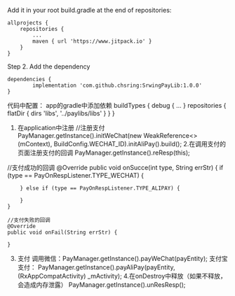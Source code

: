 Add it in your root build.gradle at the end of repositories:

	allprojects {
		repositories {
			...
			maven { url 'https://www.jitpack.io' }
		}
	}
Step 2. Add the dependency

	dependencies {
	        implementation 'com.github.chsring:SrwingPayLib:1.0.0'
	}
  
 代码中配置：
 app的gradle中添加依赖
  buildTypes {
        debug {
        	...
        }
    repositories {
        flatDir {
            dirs 'libs', '../paylibs/libs'
        }
    }
}
1. 在application中注册
//注册支付
PayManager.getInstance().initWeChat(new WeakReference<>(mContext), BuildConfig.WECHAT_ID).initAliPay().build();
2.在调用支付的页面注册支付的回调
PayManager.getInstance().reResp(this);

 //支付成功的回调
    @Override
    public void onSucce(int type, String errStr) {
        if (type == PayOnRespListener.TYPE_WECHAT) {
            
        } else if (type == PayOnRespListener.TYPE_ALIPAY) {
           
        }
    }

    //支付失败的回调
    @Override
    public void onFail(String errStr) {
    
    }
3. 支付
调用微信：PayManager.getInstance().payWeChat(payEntity);
支付宝支付： PayManager.getInstance().payAliPay(payEntity, (RxAppCompatActivity) _mActivity);
4.在onDestroy中释放（如果不释放，会造成内存泄露）
 PayManager.getInstance().unResResp();
